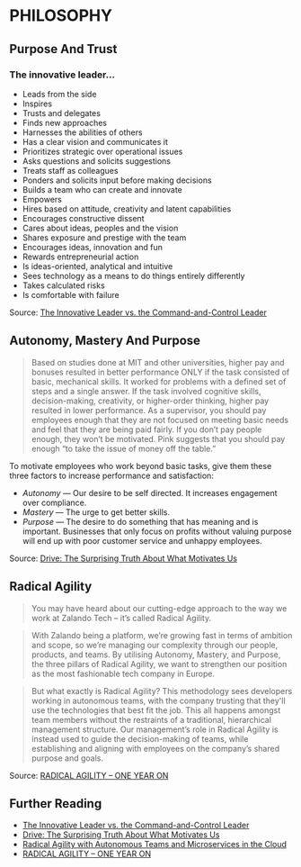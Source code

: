 # PHILOSOPHY

## Purpose And Trust
### The innovative leader…
* Leads from the side
* Inspires
* Trusts and delegates
* Finds new approaches
* Harnesses the abilities of others
* Has a clear vision and communicates it
* Prioritizes strategic over operational issues
* Asks questions and solicits suggestions
* Treats staff as colleagues
* Ponders and solicits input before making decisions
* Builds a team who can create and innovate
* Empowers
* Hires based on attitude, creativity and latent capabilities
* Encourages constructive dissent
* Cares about ideas, peoples and the vision
* Shares exposure and prestige with the team
* Encourages ideas, innovation and fun
* Rewards entrepreneurial action
* Is ideas-oriented, analytical and intuitive
* Sees technology as a means to do things entirely differently
* Takes calculated risks
* Is comfortable with failure

Source: [The Innovative Leader vs. the Command-and-Control Leader](http://www.innovationmanagement.se/imtool-articles/the-innovative-leader-vs-the-command-and-control-leader/)

## Autonomy, Mastery And Purpose
> Based on studies done at MIT and other universities, higher pay and bonuses resulted in better performance ONLY if the task consisted of basic, mechanical skills. It worked for problems with a defined set of steps and a single answer. If the task involved cognitive skills, decision-making, creativity, or higher-order thinking, higher pay resulted in lower performance. As a supervisor, you should pay employees enough that they are not focused on meeting basic needs and feel that they are being paid fairly. If you don’t pay people enough, they won’t be motivated. Pink suggests that you should pay enough “to take the issue of money off the table.”

To motivate employees who work beyond basic tasks, give them these three factors to increase performance and satisfaction:
* _Autonomy_ — Our desire to be self directed. It increases engagement over compliance.
* _Mastery_ — The urge to get better skills.
* _Purpose_ — The desire to do something that has meaning and is important. Businesses that only focus on profits without valuing purpose will end up with poor customer service and unhappy employees.

Source: [Drive: The Surprising Truth About What Motivates Us](https://en.wikipedia.org/wiki/Drive:_The_Surprising_Truth_About_What_Motivates_Us)

## Radical Agility
> You may have heard about our cutting-edge approach to the way we work at Zalando Tech – it’s called Radical Agility.

> With Zalando being a platform, we’re growing fast in terms of ambition and scope, so we’re managing our complexity through our people, products, and teams. By utilising Autonomy, Mastery, and Purpose, the three pillars of Radical Agility, we want to strengthen our position as the most fashionable tech company in Europe.

> But what exactly is Radical Agility? This methodology sees developers working in autonomous teams, with the company trusting that they'll use the technologies that best fit the job. This all happens amongst team members without the restraints of a traditional, hierarchical management structure. Our management’s role in Radical Agility is instead used to guide the decision-making of teams, while establishing and aligning with employees on the company’s shared purpose and goals.

Source: [RADICAL AGILITY – ONE YEAR ON](https://blog.zalando.com/en/blog/radical-agility-one-year-0)

## Further Reading
* [The Innovative Leader vs. the Command-and-Control Leader](http://www.innovationmanagement.se/imtool-articles/the-innovative-leader-vs-the-command-and-control-leader/)
* [Drive: The Surprising Truth About What Motivates Us](https://en.wikipedia.org/wiki/Drive:_The_Surprising_Truth_About_What_Motivates_Us)
* [Radical Agility with Autonomous Teams and Microservices in the Cloud](https://tech.zalando.de/blog/radical-agility-with-autonomous-teams-and-microservices-in-the-cloud/)
* [RADICAL AGILITY – ONE YEAR ON](https://blog.zalando.com/en/blog/radical-agility-one-year-0)
